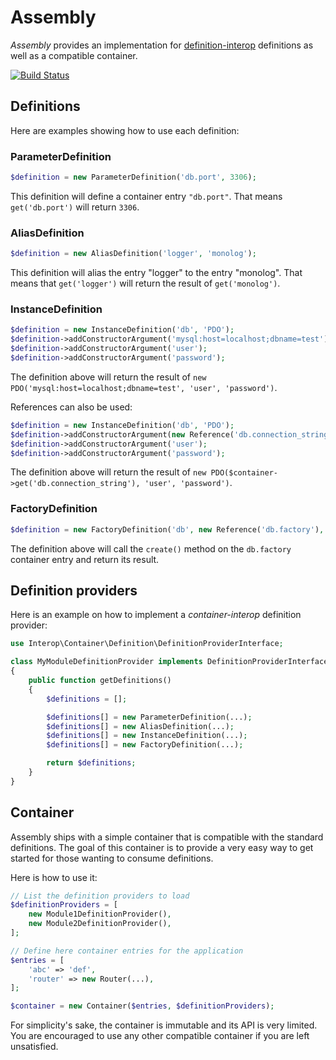 # Assembly

*Assembly* provides an implementation for [definition-interop](https://github.com/container-interop/definition-interop) definitions as well as a compatible container.

[![Build Status](https://travis-ci.org/mnapoli/assembly.svg?branch=master)](https://travis-ci.org/mnapoli/assembly)

## Definitions

Here are examples showing how to use each definition:

### ParameterDefinition

```php
$definition = new ParameterDefinition('db.port', 3306);
```

This definition will define a container entry `"db.port"`. That means `get('db.port')` will return `3306`.

### AliasDefinition

```php
$definition = new AliasDefinition('logger', 'monolog');
```

This definition will alias the entry "logger" to the entry "monolog". That means that `get('logger')` will return the result of `get('monolog')`.

### InstanceDefinition

```php
$definition = new InstanceDefinition('db', 'PDO');
$definition->addConstructorArgument('mysql:host=localhost;dbname=test');
$definition->addConstructorArgument('user');
$definition->addConstructorArgument('password');
```

The definition above will return the result of `new PDO('mysql:host=localhost;dbname=test', 'user', 'password')`.

References can also be used:

```php
$definition = new InstanceDefinition('db', 'PDO');
$definition->addConstructorArgument(new Reference('db.connection_string'));
$definition->addConstructorArgument('user');
$definition->addConstructorArgument('password');
```

The definition above will return the result of `new PDO($container->get('db.connection_string'), 'user', 'password')`.

### FactoryDefinition

```php
$definition = new FactoryDefinition('db', new Reference('db.factory'), 'create');
```

The definition above will call the `create()` method on the `db.factory` container entry and return its result.

## Definition providers

Here is an example on how to implement a *container-interop* definition provider:

```php
use Interop\Container\Definition\DefinitionProviderInterface;

class MyModuleDefinitionProvider implements DefinitionProviderInterface
{
    public function getDefinitions()
    {
        $definitions = [];

        $definitions[] = new ParameterDefinition(...);
        $definitions[] = new AliasDefinition(...);
        $definitions[] = new InstanceDefinition(...);
        $definitions[] = new FactoryDefinition(...);

        return $definitions;
    }
}
```

## Container

Assembly ships with a simple container that is compatible with the standard definitions. The goal of this container is to provide a very easy way to get started for those wanting to consume definitions.

Here is how to use it:

```php
// List the definition providers to load
$definitionProviders = [
    new Module1DefinitionProvider(),
    new Module2DefinitionProvider(),
];

// Define here container entries for the application
$entries = [
    'abc' => 'def',
    'router' => new Router(...),
];

$container = new Container($entries, $definitionProviders);
```

For simplicity's sake, the container is immutable and its API is very limited. You are encouraged to use any other compatible container if you are left unsatisfied.
